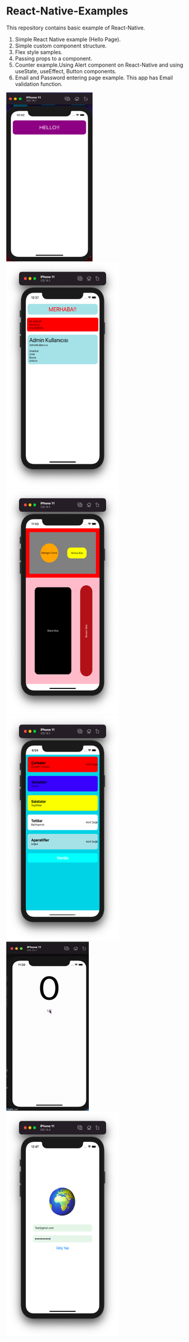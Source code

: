 # React-Native-Examples
This repository contains basic example of React-Native. 
1) Simple React Native example (Hello Page).
2) Simple custom component structure.
3) Flex style samples.
4) Passing props to a component.
5) Counter example.Using Alert component on React-Native and using useState, useEffect, Button components.
6) Email and Password entering page example. This app has Email validation function. 
<div>
<img src="images/hello.png" width="230" height="450">
<img src="images/custom-component.png" width="300" height="600" >
<img src="images/flex.png" width="300" height="600" >
  </div>
  <div>
<img src="images/props-component.png" width="300" height="600" >
<img src="images/counter.gif" width="220" height="450" >
  <img src="images/email-validation.png" width="300" height="600" >


  </div>





